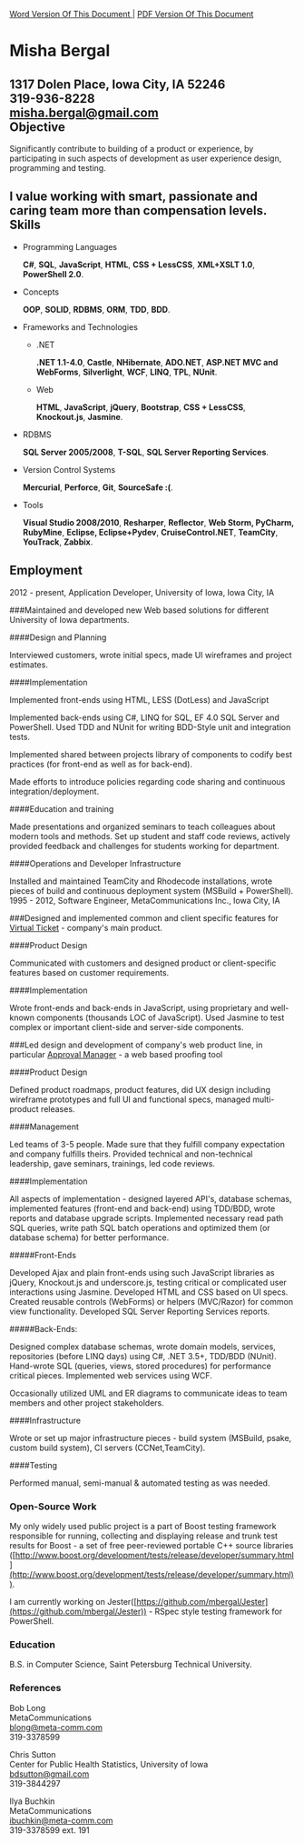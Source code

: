 ﻿
[Word Version Of This Document ](https://github.com/mbergal/resume/blob/master/bin/Resume.docx?raw=true)
| [PDF Version Of This Document ](https://github.com/mbergal/resume/blob/master/bin/Resume.pdf?raw=true)

Misha Bergal
============
        
1317 Dolen Place, Iowa City, IA 52246  
319-936-8228  
misha.bergal@gmail.com  
Objective
---------

Significantly contribute to building of a product or experience, by participating in such aspects of development as user experience design, programming and testing.

**I value working with smart, passionate and caring team more than compensation levels.**
Skills
------
* Programming Languages

    **C#**, **SQL**, **JavaScript**, **HTML**, **CSS + LessCSS**, **XML+XSLT 1.0**, **PowerShell 2.0**.

* Concepts

    **OOP**, **SOLID**, **RDBMS**, **ORM**, **TDD**, **BDD**.

* Frameworks and Technologies

    * .NET

        **.NET 1.1-4.0**, **Castle**, **NHibernate**, **ADO.NET**, **ASP.NET MVC and WebForms**, **Silverlight**, **WCF**, **LINQ**, **TPL**, **NUnit**.

    * Web

        **HTML**, **JavaScript**, **jQuery**, **Bootstrap**, **CSS + LessCSS**, **Knockout.js**, **Jasmine**.

* RDBMS

    **SQL Server 2005/2008**, **T-SQL**, **SQL Server Reporting Services**.

* Version Control Systems

    **Mercurial**, **Perforce**, **Git**, **SourceSafe :(**.

* Tools

    **Visual Studio 2008/2010**, **Resharper**, **Reflector**, **Web Storm, PyCharm, RubyMine**, **Eclipse, Eclipse+Pydev**, **CruiseControl.NET**, **TeamCity**, **YouTrack**, **Zabbix**.

Employment
----------
2012 - present, Application Developer, 
University of Iowa, Iowa City, IA

###Maintained and developed new Web based solutions for different University of Iowa departments.

####Design and Planning

Interviewed customers, wrote initial specs, made UI wireframes and project estimates.

####Implementation

Implemented front-ends using HTML, LESS (DotLess) and JavaScript

Implemented back-ends using C#, LINQ for SQL, EF 4.0 SQL Server and PowerShell. Used TDD and NUnit for writing BDD-Style unit and integration tests.

Implemented shared between projects library of components to codify best practices (for front-end as well as for back-end).

Made efforts to introduce policies regarding code sharing and continuous integration/deployment.

####Education and training

Made presentations and organized seminars to teach colleagues about modern tools and methods. Set up student and staff code reviews, actively provided feedback and challenges for students working for department.

####Operations and Developer Infrastructure

Installed and maintained TeamCity and Rhodecode installations, wrote pieces of build and continuous deployment system (MSBuild + PowerShell).
1995 - 2012, Software Engineer, 
MetaCommunications Inc., Iowa City, IA

###Designed and implemented common and client specific features for [Virtual Ticket](http://www.metacommunications.com/products/virtual_ticket) - company's main product.

####Product Design

Communicated with customers and designed product or client-specific features based on customer requirements. 

####Implementation

Wrote front-ends and back-ends in JavaScript, using proprietary and well-known components (thousands LOC of JavaScript). Used Jasmine to test complex or important client-side and server-side components. 

###Led design and development of company's web product line, in particular [Approval Manager](http://www.metacommunications.com/products/approval_manager) - a web based proofing tool 

####Product Design

Defined product roadmaps, product features, did UX design including wireframe prototypes and full UI and functional specs, managed multi-product releases. 

####Management

Led teams of 3-5 people. Made sure that they fulfill company expectation and company fulfills theirs. Provided technical and non-technical leadership, gave seminars, trainings, led code reviews. 

####Implementation

All aspects of implementation - designed layered API's, database schemas, implemented features (front-end and back-end) using TDD/BDD, wrote reports and database upgrade scripts. Implemented necessary read path SQL queries, write path SQL batch operations and optimized them (or database schema) for better performance. 

#####Front-Ends

Developed Ajax and plain front-ends using such JavaScript libraries as jQuery, Knockout.js and underscore.js, testing critical or complicated user interactions using Jasmine. Developed HTML and CSS based on UI specs. Created reusable controls (WebForms) or helpers (MVC/Razor) for common view functionality. Developed SQL Server Reporting Services reports. 

#####Back-Ends:

Designed complex database schemas, wrote domain models, services, repositories (before LINQ days) using C#, .NET 3.5+, TDD/BDD (NUnit). Hand-wrote SQL (queries, views, stored procedures) for performance critical pieces. Implemented web services using WCF. 

Occasionally utilized UML and ER diagrams to communicate ideas to team members and other project stakeholders. 

####Infrastructure

Wrote or set up major infrastructure pieces - build system (MSBuild, psake, custom build system), CI servers (CCNet,TeamCity). 

####Testing

Performed manual, semi-manual & automated testing as was needed. 

### Open-Source Work

My only widely used public project is a part of Boost testing framework responsible for running, collecting and displaying release and trunk test results for Boost - a set of free peer-reviewed portable C++ source libraries ([http://www.boost.org/development/tests/release/developer/summary.html](http://www.boost.org/development/tests/release/developer/summary.html)). 

I am currently working on Jester([https://github.com/mbergal/Jester](https://github.com/mbergal/Jester)) - RSpec style testing framework for PowerShell. 

### Education

B.S. in Computer Science, Saint Petersburg Technical University.

### References

Bob Long  
MetaCommunications  
blong@meta-comm.com  
319-3378599  

Chris Sutton  
Center for Public Health Statistics, University of Iowa  
bdsutton@gmail.com  
319-3844297  

Ilya Buchkin  
MetaCommunications  
ibuchkin@meta-comm.com  
319-3378599 ext. 191  
